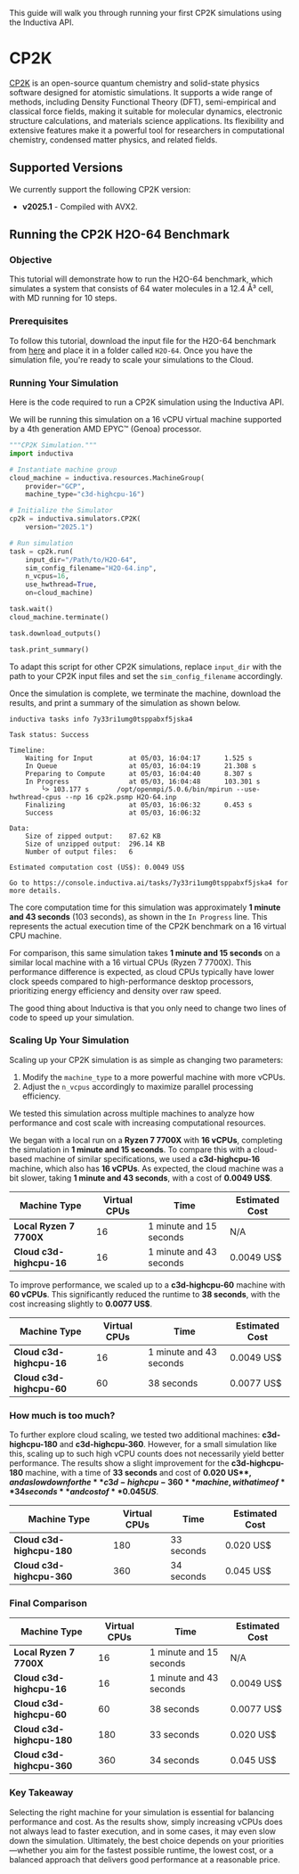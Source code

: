 This guide will walk you through running your first CP2K simulations using the Inductiva API.


# CP2K

[CP2K](https://www.cp2k.org/) is an open-source quantum chemistry and
solid-state physics software designed for atomistic simulations. It supports a
wide range of methods, including Density Functional Theory (DFT), semi-empirical
and classical force fields, making it suitable for molecular
dynamics, electronic structure calculations, and materials science applications.
Its flexibility and extensive features make it a powerful tool for researchers
in computational chemistry, condensed matter physics, and related fields.

## Supported Versions
We currently support the following CP2K version:
- **v2025.1** - Compiled with AVX2.

## Running the CP2K H2O-64 Benchmark

### Objective

This tutorial will demonstrate how to run the H2O-64 benchmark, which simulates
a system that consists of 64 water molecules in a 12.4 Å³ cell, with MD running
for 10 steps.

### Prerequisites  

To follow this tutorial, download the input file for the H2O-64 benchmark from
[here](https://github.com/cp2k/cp2k/blob/master/benchmarks/QS/H2O-64.inp) and
place it in a folder called `H2O-64`. Once you have the simulation file, you're
ready to scale your simulations to the Cloud.


### Running Your Simulation

Here is the code required to run a CP2K simulation using the Inductiva API.

We will be running this simulation on a 16 vCPU virtual machine supported by a
4th generation AMD EPYC™ (Genoa) processor.

```python
"""CP2K Simulation."""
import inductiva

# Instantiate machine group
cloud_machine = inductiva.resources.MachineGroup( 
    provider="GCP",
    machine_type="c3d-highcpu-16")

# Initialize the Simulator
cp2k = inductiva.simulators.CP2K( 
    version="2025.1")

# Run simulation
task = cp2k.run( 
    input_dir="/Path/to/H2O-64",
    sim_config_filename="H2O-64.inp",
    n_vcpus=16,
    use_hwthread=True,
    on=cloud_machine)

task.wait()
cloud_machine.terminate()

task.download_outputs()

task.print_summary()
```

To adapt this script for other CP2K simulations, replace `input_dir` with the
path to your CP2K input files and set the `sim_config_filename` accordingly.

Once the simulation is complete, we terminate the machine, download the results,
and print a summary of the simulation as shown below.

```
inductiva tasks info 7y33ri1umg0tsppabxf5jska4

Task status: Success

Timeline:
	Waiting for Input         at 05/03, 16:04:17      1.525 s
	In Queue                  at 05/03, 16:04:19      21.308 s
	Preparing to Compute      at 05/03, 16:04:40      8.307 s
	In Progress               at 05/03, 16:04:48      103.301 s
		└> 103.177 s       /opt/openmpi/5.0.6/bin/mpirun --use-hwthread-cpus --np 16 cp2k.psmp H2O-64.inp
	Finalizing                at 05/03, 16:06:32      0.453 s
	Success                   at 05/03, 16:06:32      

Data:
	Size of zipped output:    87.62 KB
	Size of unzipped output:  296.14 KB
	Number of output files:   6

Estimated computation cost (US$): 0.0049 US$

Go to https://console.inductiva.ai/tasks/7y33ri1umg0tsppabxf5jska4 for more details.
```

The core computation time for this simulation was approximately **1 minute and 43 seconds**
(103 seconds), as shown in the `In Progress` line. This represents the
actual execution time of the CP2K benchmark on a 16 virtual CPU machine.

For comparison, this same simulation takes **1 minute and 15 seconds** on a similar
local machine with a 16 virtual CPUs (Ryzen 7 7700X). This performance
difference is expected, as cloud CPUs typically have lower clock speeds compared to
high-performance desktop processors, prioritizing energy efficiency and density
over raw speed.

The good thing about Inductiva is that you only need to change two lines of code
to speed up your simulation.

### Scaling Up Your Simulation  

Scaling up your CP2K simulation is as simple as changing two parameters:

1. Modify the `machine_type` to a more powerful machine with more vCPUs.
2. Adjust the `n_vcpus` accordingly to maximize parallel processing efficiency.

We tested this simulation across multiple machines to analyze how performance
and cost scale with increasing computational resources.  

We began with a local run on a **Ryzen 7 7700X** with **16 vCPUs**, completing
the simulation in **1 minute and 15 seconds**. To compare this with a
cloud-based machine of similar specifications, we used a **c3d-highcpu-16**
machine, which also has **16 vCPUs**. As expected, the cloud machine was a bit slower,
taking **1 minute and 43 seconds**, with a cost of **0.0049 US$**.

| Machine Type            | Virtual CPUs | Time              | Estimated Cost |
|-------------------------|--------------|------------------|---------------|
| **Local Ryzen 7 7700X** | 16           | 1 minute and 15 seconds | N/A           |
| **Cloud c3d-highcpu-16** | 16           | 1 minute and 43 seconds | 0.0049 US$      |

To improve performance, we scaled up to a **c3d-highcpu-60** machine with
**60 vCPUs**. This significantly reduced the runtime to **38 seconds**, with the
cost increasing slightly to **0.0077 US$**.  

| Machine Type            | Virtual CPUs | Time              | Estimated Cost |
|------------------------|--------------|------------------|---------------|
| **Cloud c3d-highcpu-16** | 16           | 1 minute and 43 seconds | 0.0049 US$      |
| **Cloud c3d-highcpu-60** | 60           | 38 seconds | 0.0077 US$      |

### How much is too much?

To further explore cloud scaling, we tested two additional machines:
**c3d-highcpu-180** and **c3d-highcpu-360**. However, for a small simulation
like this, scaling up to such high vCPU counts does not necessarily yield better
performance. The results show a slight improvement for the **c3d-highcpu-180** machine,
with a  time of **33 seconds** and cost of **0.020 US$**, and a slow down for
the **c3d-highcpu-360** machine, with a time of **34 seconds** and cost of **0.045 US$**.

| Machine Type            | Virtual CPUs | Time              | Estimated Cost |
|------------------------|--------------|------------------|---------------|
| **Cloud c3d-highcpu-180** | 180           | 33 seconds | 0.020 US$      |
| **Cloud c3d-highcpu-360** | 360           | 34 seconds | 0.045 US$      |

### **Final Comparison**  

| Machine Type            | Virtual CPUs | Time              | Estimated Cost |
|-------------------------|--------------|------------------|---------------|
| **Local Ryzen 7 7700X** | 16           | 1 minute and 15 seconds | N/A           |
| **Cloud c3d-highcpu-16** | 16           | 1 minute and 43 seconds | 0.0049 US$      |
| **Cloud c3d-highcpu-60** | 60           | 38 seconds | 0.0077 US$      |
| **Cloud c3d-highcpu-180** | 180           | 33 seconds | 0.020 US$      |
| **Cloud c3d-highcpu-360** | 360           | 34 seconds | 0.045 US$      |

### **Key Takeaway**  

Selecting the right machine for your simulation is essential for balancing
performance and cost. As the results show, simply increasing vCPUs does not
always lead to faster execution, and in some cases, it may even slow down the
simulation. Ultimately, the best choice depends on your priorities—whether you
aim for the fastest possible runtime, the lowest cost, or a balanced approach
that delivers good performance at a reasonable price.
